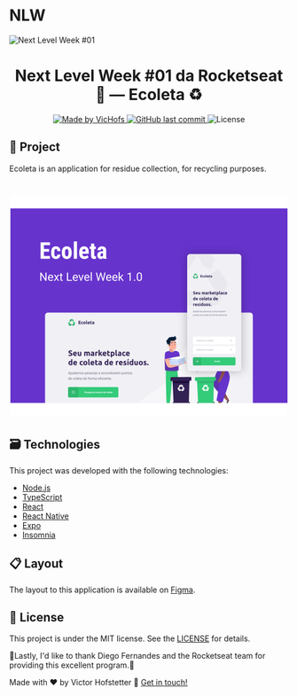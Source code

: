 # NLW
<img alt="Next Level Week #01" src="https://github.com/VicHofs/NLW-01/.github/logo.svg">
<h1 align="center" style={{ flexDirection: 'column', flex: 1 }}>
    Next Level Week #01 da Rocketseat 🚀 — Ecoleta ♻
</h1>
<p align="center">
	
  <a href="https://www.linkedin.com/in/victor-hofstetter/">
    <img alt="Made by VicHofs" src="https://img.shields.io/badge/made%20by-VicHofs-%2304D361">
  </a>

  <a href="https://github.com/VicHofs/NLW-01/commits/master">
    <img alt="GitHub last commit" src="https://img.shields.io/github/last-commit/VicHofs/NLW-01">
  </a>

  <img alt="License" src="https://img.shields.io/badge/license-MIT-brightgreen">
</p>
<p align="center">

## 📝 Project

Ecoleta is an application for residue collection, for recycling purposes.

<h1 align="center">
    <img alt="Eggsmaple" title="Eggsmaple" src=".github/exp.svg" width="500px" />
</h1>


## 🗃 Technologies

This project was developed with the following technologies:

- [Node.js][nodejs]
- [TypeScript][typescript]
- [React][reactjs]
- [React Native][rn]
- [Expo][expo]
- [Insomnia][insomnia]

## 📋 Layout

The layout to this application is available on [Figma](https://www.figma.com/file/1SxgOMojOB2zYT0Mdk28lB/).

## 📜 License

This project is under the MIT license. See the [LICENSE](https://github.com/VicHofs/NLW-01/LICENSE) for details.

🚀Lastly, I'd like to thank Diego Fernandes and the Rocketseat team for providing this excellent program.🚀

Made with ❤ by Victor Hofstetter :wave: [Get in touch!](https://www.linkedin.com/in/victor-hofstetter/)

[nodejs]: https://nodejs.org/
[typescript]: https://www.typescriptlang.org/
[expo]: https://expo.io/
[reactjs]: https://reactjs.org
[rn]: https://facebook.github.io/react-native/
[yarn]: https://yarnpkg.com/
[vs]: https://code.visualstudio.com/
[vceditconfig]: https://marketplace.visualstudio.com/items?itemName=EditorConfig.EditorConfig
[vceslint]: https://marketplace.visualstudio.com/items?itemName=dbaeumer.vscode-eslint
[prettier]: https://marketplace.visualstudio.com/items?itemName=esbenp.prettier-vscode
[insomnia]: https://insomnia.rest
